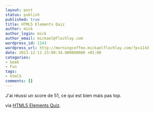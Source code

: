```yaml
---
layout: post
status: publish
published: true
title: HTML5 Elements Quiz
author: mick
author_login: mick
author_email: mickael@flochlay.com
wordpress_id: 1143
wordpress_url: http://morningcoffee.mickaelflochlay.com/?p=1143
date: 2011-12-11 23:09:34.000000000 +01:00
categories:
- Geek
- Fun
tags:
- html5
comments: []
---
```

J'ai réussi un score de 51, ce qui est bien mais pas top.

via <a href="http://thehtml5quiz.com/">HTML5 Elements Quiz</a>.
